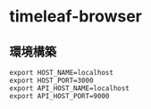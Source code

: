 # timeleaf-browser

## 環境構築
```
export HOST_NAME=localhost
export HOST_PORT=3000
export API_HOST_NAME=localhost
export API_HOST_PORT=9000
```
